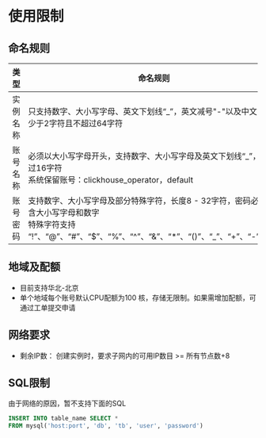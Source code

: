 # 使用限制

## 命名规则
|类型|命名规则|
|---|---|
|实例名称|只支持数字、大小写字母、英文下划线“_”，英文减号"-"以及中文，不少于2字符且不超过64字符|
|账号名称|必须以大小写字母开头，支持数字、大小写字母及英文下划线“_”，不超过16字符<br>系统保留账号：clickhouse_operator，default|
|账号密码|支持数字、大小写字母及部分特殊字符，长度8 - 32字符，密码必须包含大小写字母和数字<br>特殊字符支持 “!”、“@”、“#”、“$”、“%”、“^”、“&”、“*”、“()”、“_”、“+”、“-”、“=”|


## 地域及配额
- 目前支持华北-北京
- 单个地域每个账号默认CPU配额为100 核，存储无限制。如果需增加配额，可通过工单提交申请

## 网络要求
- 剩余IP数： 创建实例时，要求子网内的可用IP数目 >= 所有节点数+8

## SQL限制
由于网络的原因，暂不支持下面的SQL
```SQL
INSERT INTO table_name SELECT *
FROM mysql('host:port', 'db', 'tb', 'user', 'password') 
```
